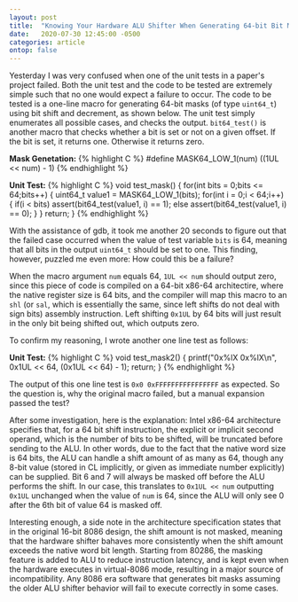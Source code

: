 ```yaml
---
layout: post
title:  "Knowing Your Hardware ALU Shifter When Generating 64-bit Bit Masks"
date:   2020-07-30 12:45:00 -0500
categories: article
ontop: false
---
```


Yesterday I was very confused when one of the unit tests in a paper's project failed. Both the unit test and the code to
be tested are extremely simple such that no one would expect a failure to occur. 
The code to be tested is a one-line macro for generating 64-bit masks (of type `uint64_t`) using bit shift and decrement,
as shown below. The unit test simply enumerates all possible cases, and checks the output. `bit64_test()` is another
macro that checks whether a bit is set or not on a given offset. If the bit is set, it returns one. Otherwise it returns 
zero.

**Mask Genetation:**
{% highlight C %}
#define MASK64_LOW_1(num)  ((1UL << num) - 1)
{% endhighlight %}

**Unit Test:**
{% highlight C %}
void test_mask() {
  for(int bits = 0;bits <= 64;bits++) {
    uint64_t value1 = MASK64_LOW_1(bits);
    for(int i = 0;i < 64;i++) {
      if(i < bits) assert(bit64_test(value1, i) == 1);
      else assert(bit64_test(value1, i) == 0);
    }
  }
  return;
}
{% endhighlight %}

With the assistance of gdb, it took me another 20 seconds to figure out that the failed case occurred when the value of 
test variable `bits` is 64, meaning that all bits in the output `uint64_t` should be set to one.
This finding, however, puzzled me even more: How could this be a failure?

When the macro argument `num` equals 64, `1UL << num` should output zero, since this piece of code is compiled on a 
64-bit x86-64 architectire, where the native register size is 64 bits, and the compiler will map this macro to 
an `shl` (or `sal`, which is essentially the same, since left shifts do not deal with sign bits) 
assembly instruction. Left shifting `0x1UL` by 64 bits will just result in the only bit being shifted out, which
outputs zero.

To confirm my reasoning, I wrote another one line test as follows:

**Unit Test:**
{% highlight C %}
void test_mask2() {
  printf("0x%lX 0x%lX\n", 0x1UL << 64, (0x1UL << 64) - 1);
  return;
}
{% endhighlight %}

The output of this one line test is `0x0 0xFFFFFFFFFFFFFFFF` as expected. 
So the question is, why the original macro failed, but a manual expansion passed the test?

After some investigation, here is the explanation: Intel x86-64 architecture specifies that, for a 64 bit shift instruction,
the explicit or implicit second operand, which is the number of bits to be shifted, will be truncated before sending to 
the ALU. In other words, due to the fact that the native word size is 64 bits, the ALU can handle a shift amount of as 
many as 64, though any 8-bit value (stored in CL implicitly, or given as immediate number explicitly) can be supplied.
Bit 6 and 7 will always be masked off before the ALU performs the shift.
In our case, this translates to `0x1UL << num` outputting `0x1UL` unchanged when the value of `num` is 64, since the
ALU will only see 0 after the 6th bit of value 64 is masked off.

Interesting enough, a side note in the architecture specification states that in the original 16-bit 8086 design, the
shift amount is not masked, meaning that the hardware shifter bahaves more consistently when the shift amount exceeds
the native word bit length. Starting from 80286, the masking feature is added to ALU to reduce instruction latency, and 
is kept even when the hardware executes in virtual-8086 mode, resulting in a major source of incompatibility. 
Any 8086 era software that generates bit masks assuming the older ALU shifter behavior will fail to execute correctly in 
some cases.


